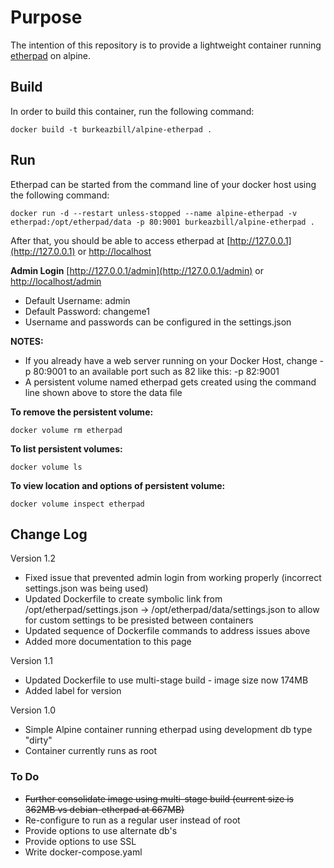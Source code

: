 # Purpose

The intention of this repository is to provide a lightweight container running [etherpad](http://etherpad.org) on alpine.

## Build

In order to build this container, run the following command:

```plain
docker build -t burkeazbill/alpine-etherpad .
```

## Run

Etherpad can be started from the command line of your docker host using the following command:

```plain
docker run -d --restart unless-stopped --name alpine-etherpad -v etherpad:/opt/etherpad/data -p 80:9001 burkeazbill/alpine-etherpad .
```

After that, you should be able to access etherpad at [http://127.0.0.1](http://127.0.0.1) or [http://localhost](http://localhost)

**Admin Login**
[http://127.0.0.1/admin](http://127.0.0.1/admin) or [http://localhost/admin](http://localhost/admin)

- Default Username: admin
- Default Password: changeme1
- Username and passwords can be configured in the settings.json

**NOTES:**

- If you already have a web server running on your Docker Host, change -p 80:9001 to an available port such as 82 like this: -p 82:9001
- A persistent volume named etherpad gets created using the command line shown above to store the data file

**To remove the persistent volume:**

```plain
docker volume rm etherpad
```

**To list persistent volumes:**

```plain
docker volume ls
```

**To view location and options of persistent volume:**

```plain
docker volume inspect etherpad
```


## Change Log

Version 1.2

- Fixed issue that prevented admin login from working properly (incorrect settings.json was being used)
- Updated Dockerfile to create symbolic link from /opt/etherpad/settings.json -> /opt/etherpad/data/settings.json to allow for custom settings to be presisted between containers
- Updated sequence of Dockerfile commands to address issues above
- Added more documentation to this page 

Version 1.1

- Updated Dockerfile to use multi-stage build - image size now 174MB
- Added label for version

Version 1.0

- Simple Alpine container running etherpad using development db type "dirty"
- Container currently runs as root

### To Do

- ~~Further consolidate image using multi-stage build (current size is 362MB vs debian-etherpad at 667MB)~~
- Re-configure to run as a regular user instead of root
- Provide options to use alternate db's
- Provide options to use SSL
- Write docker-compose.yaml